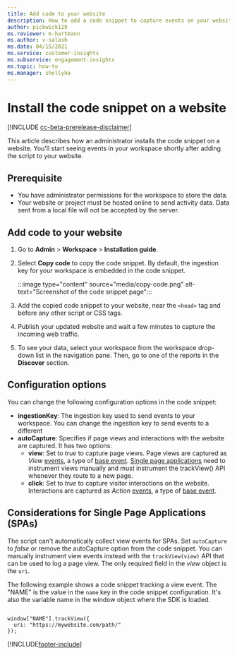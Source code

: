 ```yaml
---
title: Add code to your website
description: How to add a code snippet to capture events on your website.
author: pickwick129
ms.reviewer: m-hartmann
ms.author: v-salash
ms.date: 04/15/2021
ms.service: customer-insights
ms.subservice: engagement-insights 
ms.topic: how-to
ms.manager: shellyha
---
```


# Install the code snippet on a website

[!INCLUDE [cc-beta-prerelease-disclaimer](includes/cc-beta-prerelease-disclaimer.md)]

This article describes how an administrator installs the code snippet on a website. You'll start seeing events in your workspace shortly after adding the script to your website.

## Prerequisite

* You have administrator permissions for the workspace to store the data.
* Your website or project must be hosted online to send activity data. Data sent from a local file will not be accepted by the server.

## Add code to your website

1. Go to **Admin** > **Workspace** > **Installation guide**.

1. Select **Copy code** to copy the code snippet. By default, the ingestion key for your workspace is embedded in the code snippet.

   :::image type="content" source="media/copy-code.png" alt-text="Screenshot of the code snippet page":::

1. Add the copied code snippet to your website, near the `<head>` tag and before any other script or CSS tags.

1. Publish your updated website and wait a few minutes to capture the incoming web traffic.

1. To see your data, select your workspace from the workspace drop-down list in the navigation pane. Then, go to one of the reports in the **Discover** section.

## Configuration options

You can change the following configuration options in the code snippet:

- **ingestionKey**: The ingestion key used to send events to your workspace. You can change the ingestion key to send events to a different
- **autoCapture**: Specifies if page views and interactions with the website are captured. It has two options:
    - **view**: Set to *true* to capture page views. Page views are captured as *View* [events](glossary.md#event), a type of [base event](glossary.md#base-event). [Single page applications](#considerations-for-single-page-applications-spas) need to instrument views manually and must instrument the trackView() API whenever they route to a new page.
    - **click**: Set to *true* to capture visitor interactions on the website. Interactions are captured as *Action* [events](glossary.md#event), a type of [base event](glossary.md#base-event).

## Considerations for Single Page Applications (SPAs)

The script can't automatically collect view events for SPAs. Set `autoCapture` to *false* or remove the autoCapture option from the code snippet. You can manually instrument view events instead with the `trackView(view)` API that can be used to log a page view. The only required field in the *view* object is the `uri`.

The following example shows a code snippet tracking a view event. The "NAME" is the value in the `name` key in the code snippet configuration. It's also the variable name in the window object where the SDK is loaded.

```

window["NAME"].trackView({
  uri: "https://mywebsite.com/path/"
});

```


[!INCLUDE[footer-include](../includes/footer-banner.md)]